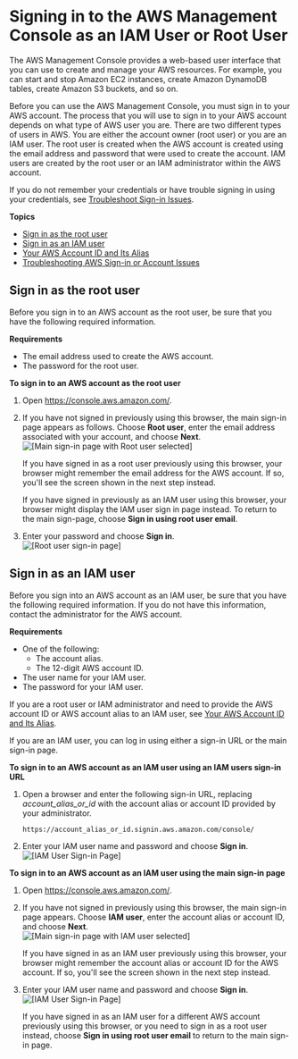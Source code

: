 # Signing in to the AWS Management Console as an IAM User or Root User<a name="console"></a>

The AWS Management Console provides a web\-based user interface that you can use to create and manage your AWS resources\. For example, you can start and stop Amazon EC2 instances, create Amazon DynamoDB tables, create Amazon S3 buckets, and so on\.

Before you can use the AWS Management Console, you must sign in to your AWS account\. The process that you will use to sign in to your AWS account depends on what type of AWS user you are\. There are two different types of users in AWS\. You are either the account owner \(root user\) or you are an IAM user\. The root user is created when the AWS account is created using the email address and password that were used to create the account\. IAM users are created by the root user or an IAM administrator within the AWS account\.

If you do not remember your credentials or have trouble signing in using your credentials, see [Troubleshoot Sign\-in Issues](troubleshoot-aws-sign-in.md)\.

**Topics**
+ [Sign in as the root user](#root-user-sign-in-page)
+ [Sign in as an IAM user](#user-sign-in-page)
+ [Your AWS Account ID and Its Alias](console_account-alias.md)
+ [Troubleshooting AWS Sign\-in or Account Issues](troubleshoot-aws-sign-in.md)

## Sign in as the root user<a name="root-user-sign-in-page"></a>

Before you sign in to an AWS account as the root user, be sure that you have the following required information\.

**Requirements**
+ The email address used to create the AWS account\.
+ The password for the root user\.

**To sign in to an AWS account as the root user**

1. Open [https://console\.aws\.amazon\.com/](https://console.aws.amazon.com/)\.

1. If you have not signed in previously using this browser, the main sign\-in page appears as follows\. Choose **Root user**, enter the email address associated with your account, and choose **Next**\.  
![\[Main sign-in page with Root user selected\]](http://docs.aws.amazon.com/IAM/latest/UserGuide/images/sign-in-main-capture.png)

   If you have signed in as a root user previously using this browser, your browser might remember the email address for the AWS account\. If so, you'll see the screen shown in the next step instead\.

   If you have signed in previously as an IAM user using this browser, your browser might display the IAM user sign in page instead\. To return to the main sign\-page, choose **Sign in using root user email**\.

1. Enter your password and choose **Sign in**\.  
![\[Root user sign-in page\]](http://docs.aws.amazon.com/IAM/latest/UserGuide/images/sign-in-root-user-capture.png)

## Sign in as an IAM user<a name="user-sign-in-page"></a>

Before you sign into an AWS account as an IAM user, be sure that you have the following required information\. If you do not have this information, contact the administrator for the AWS account\.

**Requirements**
+ One of the following:
  + The account alias\.
  + The 12\-digit AWS account ID\.
+ The user name for your IAM user\.
+ The password for your IAM user\.

If you are a root user or IAM administrator and need to provide the AWS account ID or AWS account alias to an IAM user, see [Your AWS Account ID and Its Alias](console_account-alias.md)\.

If you are an IAM user, you can log in using either a sign\-in URL or the main sign\-in page\.

**To sign in to an AWS account as an IAM user using an IAM users sign\-in URL**

1. Open a browser and enter the following sign\-in URL, replacing *account\_alias\_or\_id* with the account alias or account ID provided by your administrator\.

   ```
   https://account_alias_or_id.signin.aws.amazon.com/console/
   ```

1. Enter your IAM user name and password and choose **Sign in**\.  
![\[IAM User Sign-in Page\]](http://docs.aws.amazon.com/IAM/latest/UserGuide/images/sign-in-iam-user-capture.png)

**To sign in to an AWS account as an IAM user using the main sign\-in page**

1. Open [https://console\.aws\.amazon\.com/](https://console.aws.amazon.com/)\.

1. If you have not signed in previously using this browser, the main sign\-in page appears\. Choose **IAM user**, enter the account alias or account ID, and choose **Next**\.  
![\[Main sign-in page with IAM user selected\]](http://docs.aws.amazon.com/IAM/latest/UserGuide/images/sign-in-main-capture-iam.png)

   If you have signed in as an IAM user previously using this browser, your browser might remember the account alias or account ID for the AWS account\. If so, you'll see the screen shown in the next step instead\.

1. Enter your IAM user name and password and choose **Sign in**\.  
![\[IAM User Sign-in Page\]](http://docs.aws.amazon.com/IAM/latest/UserGuide/images/sign-in-iam-user-capture.png)

   If you have signed in as an IAM user for a different AWS account previously using this browser, or you need to sign in as a root user instead, choose **Sign in using root user email** to return to the main sign\-in page\.